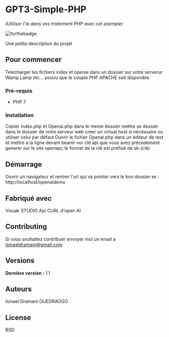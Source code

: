 # GPT3-Simple-PHP
_(Utiliser l'ia dans vos traitement PHP avec cet exemple)_

![forthebadge](http://forthebadge.com/images/badges/built-with-love.svg)

Une petite description du projet

## Pour commencer

Telecharger les fichiers index et openai dans un dossier sur votre serverur Wamp Lamp etc... pouvu que le couple PHP APACHE soit disponible.

### Pré-requis

- PHP 7

### Installation
Copier index.php et Openai.php dans le meme dossier
mettre se dossier dans le dossier de votre serveur web 
creer un virtual host si nécéssaire ou utiliser celui par défaut
Ouvrir le fichier Openai.php dans un éditeur de text et mettre a la ligne devant bearer vor clé api que vous avez précedement generer sur le site openapi; le format de la clé est préfixé de sk-(clé)

## Démarrage

Ouvrir un navigateur et rentrer l'url qui va pointer vers le bon dossier ex : http://localhost/openaidemo

## Fabriqué avec

Visuak STUDIO
Api CURL d'open AI

## Contributing

Si vous souhaitez contribuer envoyer moi un email a ismaeldramani@gmail.com
## Versions

**Dernière version :** 1.1

## Auteurs
Ismael Dramani OUEDRAOGO

## License
BSD

